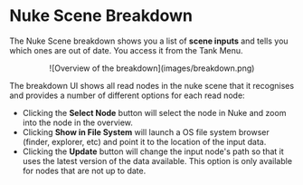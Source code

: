 # Nuke Scene Breakdown

The Nuke Scene breakdown shows you a list of **scene inputs** and tells you which ones are 
out of date. You access it from the Tank Menu.

<center>
![Overview of the breakdown](images/breakdown.png) 
</center>

The breakdown UI shows all read nodes in the nuke scene that it recognises and provides a number
of different options for each read node:

* Clicking the **Select Node** button will select the node in Nuke and zoom into the node
  in the overview.
* Clicking **Show in File System** will launch a OS file system browser (finder, explorer, etc)
  and point it to the location of the input data.
* Clicking the **Update** button will change the input node's path so that it uses the latest
  version of the data available. This option is only available for nodes that are not up to date.
  
  
